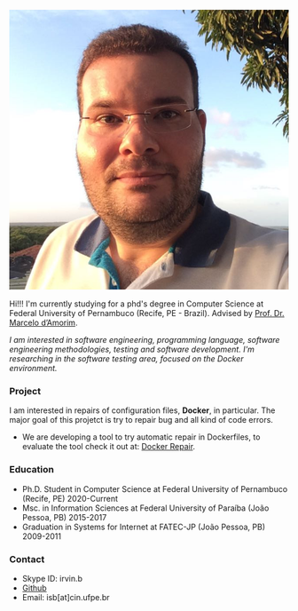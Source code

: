 ![Foto pessoal](photo.jpeg)

Hi!!! I'm currently studying for a phd's degree in Computer Science at Federal University of Pernambuco (Recife, PE - Brazil). Advised by [Prof. Dr. Marcelo d’Amorim](https://cin.ufpe.br/~damorim/).

*I am interested in software engineering, programming language, software engineering methodologies, testing and software development. I'm researching in the software testing area, focused on the Docker environment.*

### Project
I am interested in repairs of configuration files, **Docker**, in particular. The major goal of this projetct is try to repair bug and all kind of code errors.

* We are developing a tool to try automatic repair in Dockerfiles, to evaluate the tool check it out at: [Docker Repair](https://github.com/irvin-s/docker_repair).

### Education
* Ph.D. Student in Computer Science at Federal University of Pernambuco (Recife, PE) 2020-Current
* Msc. in Information Sciences at Federal University of Paraíba (João Pessoa, PB) 2015-2017
* Graduation in Systems for Internet at FATEC-JP (João Pessoa, PB) 2009-2011

### Contact
- Skype ID: irvin.b
- [Github](https://github.com/irvin-s/)
- Email: isb[at]cin.ufpe.br
